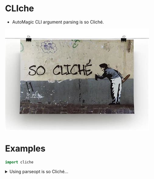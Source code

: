 # CLIche

- AutoMagic CLI argument parsing is so Cliché.

![](cliche.jpg "Image is so Cliché")


# Examples

```nim
import cliche

```

<details>
<summary> Using parseopt is so Cliché... </summary>

```nim
import std/parseopt

```

</details>

